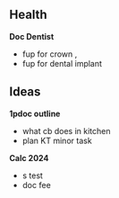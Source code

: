 ## Health
**Doc Dentist**
* fup for crown , 
* fup for dental implant


## Ideas
**1pdoc  outline** 
- what cb does in kitchen 
- plan KT minor task

**Calc 2024**
* s test  
* doc fee



